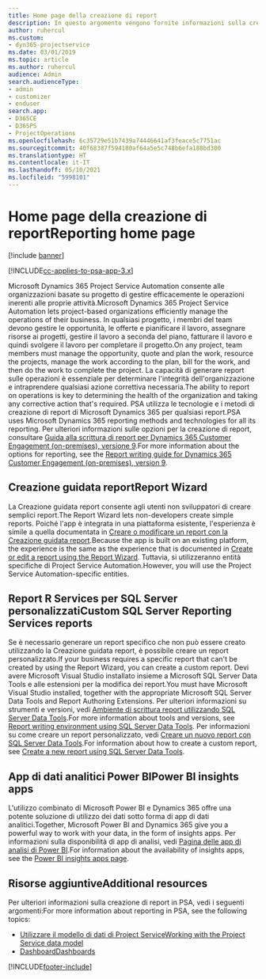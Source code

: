 ```yaml
---
title: Home page della creazione di report
description: In questo argomento vengono fornite informazioni sulla creazione di report in Dynamics 365 Project Service Automation.
author: ruhercul
ms.custom:
- dyn365-projectservice
ms.date: 03/01/2019
ms.topic: article
ms.author: ruhercul
audience: Admin
search.audienceType:
- admin
- customizer
- enduser
search.app:
- D365CE
- D365PS
- ProjectOperations
ms.openlocfilehash: 6c35729e51b7439a74446641af3feace5c7751ac
ms.sourcegitcommit: 40f68387f594180af64a5e5c748b6efa188bd300
ms.translationtype: HT
ms.contentlocale: it-IT
ms.lasthandoff: 05/10/2021
ms.locfileid: "5998101"
---
```

# <a name="reporting-home-page"></a><span data-ttu-id="25667-103">Home page della creazione di report</span><span class="sxs-lookup"><span data-stu-id="25667-103">Reporting home page</span></span>

[!include [banner](../includes/psa-now-project-operations.md)]

[!INCLUDE[cc-applies-to-psa-app-3.x](../includes/cc-applies-to-psa-app-3x.md)]

<span data-ttu-id="25667-104">Microsoft Dynamics 365 Project Service Automation consente alle organizzazioni basate su progetto di gestire efficacemente le operazioni inerenti alle proprie attività.</span><span class="sxs-lookup"><span data-stu-id="25667-104">Microsoft Dynamics 365 Project Service Automation lets project-based organizations efficiently manage the operations of their business.</span></span> <span data-ttu-id="25667-105">In qualsiasi progetto, i membri del team devono gestire le opportunità, le offerte e pianificare il lavoro, assegnare risorse ai progetti, gestire il lavoro a seconda del piano, fatturare il lavoro e quindi svolgere il lavoro per completare il progetto.</span><span class="sxs-lookup"><span data-stu-id="25667-105">On any project, team members must manage the opportunity, quote and plan the work, resource the projects, manage the work according to the plan, bill for the work, and then do the work to complete the project.</span></span> <span data-ttu-id="25667-106">La capacità di generare report sulle operazioni è essenziale per determinare l'integrità dell'organizzazione e intraprendere qualsiasi azione correttiva necessaria.</span><span class="sxs-lookup"><span data-stu-id="25667-106">The ability to report on operations is key to determining the health of the organization and taking any corrective action that's required.</span></span> <span data-ttu-id="25667-107">PSA utilizza le tecnologie e i metodi di creazione di report di Microsoft Dynamics 365 per qualsiasi report.</span><span class="sxs-lookup"><span data-stu-id="25667-107">PSA uses Microsoft Dynamics 365 reporting methods and technologies for all its reporting.</span></span> <span data-ttu-id="25667-108">Per ulteriori informazioni sulle opzioni per la creazione di report, consultare [Guida alla scrittura di report per Dynamics 365 Customer Engagement (on-premises), versione 9](/dynamics365/customerengagement/on-premises/analytics/reporting-analytics-with-dynamics-365).</span><span class="sxs-lookup"><span data-stu-id="25667-108">For more information about the options for reporting, see the [Report writing guide for Dynamics 365 Customer Engagement (on-premises), version 9](/dynamics365/customerengagement/on-premises/analytics/reporting-analytics-with-dynamics-365).</span></span>

## <a name="report-wizard"></a><span data-ttu-id="25667-109">Creazione guidata report</span><span class="sxs-lookup"><span data-stu-id="25667-109">Report Wizard</span></span>

<span data-ttu-id="25667-110">La Creazione guidata report consente agli utenti non sviluppatori di creare semplici report.</span><span class="sxs-lookup"><span data-stu-id="25667-110">The Report Wizard lets non-developers create simple reports.</span></span> <span data-ttu-id="25667-111">Poiché l'app è integrata in una piattaforma esistente, l'esperienza è simile a quella documentata in [Creare o modificare un report con la Creazione guidata report](/dynamics365/customerengagement/on-premises/basics/create-edit-copy-report-wizard).</span><span class="sxs-lookup"><span data-stu-id="25667-111">Because the app is built on an existing platform, the experience is the same as the experience that is documented in [Create or edit a report using the Report Wizard](/dynamics365/customerengagement/on-premises/basics/create-edit-copy-report-wizard).</span></span> <span data-ttu-id="25667-112">Tuttavia, si utilizzeranno entità specifiche di Project Service Automation.</span><span class="sxs-lookup"><span data-stu-id="25667-112">However, you will use the Project Service Automation-specific entities.</span></span>

## <a name="custom-sql-server-reporting-services-reports"></a><span data-ttu-id="25667-113">Report R Services per SQL Server personalizzati</span><span class="sxs-lookup"><span data-stu-id="25667-113">Custom SQL Server Reporting Services reports</span></span>

<span data-ttu-id="25667-114">Se è necessario generare un report specifico che non può essere creato utilizzando la Creazione guidata report, è possibile creare un report personalizzato.</span><span class="sxs-lookup"><span data-stu-id="25667-114">If your business requires a specific report that can't be created by using the Report Wizard, you can create a custom report.</span></span> <span data-ttu-id="25667-115">Devi avere Microsoft Visual Studio installato insieme a Microsoft SQL Server Data Tools e alle estensioni per la modifica dei report.</span><span class="sxs-lookup"><span data-stu-id="25667-115">You must have Microsoft Visual Studio installed, together with the appropriate Microsoft SQL Server Data Tools and Report Authoring Extensions.</span></span> <span data-ttu-id="25667-116">Per ulteriori informazioni su strumenti e versioni, vedi [Ambiente di scrittura report utilizzando SQL Server Data Tools](/dynamics365/customerengagement/on-premises/analytics/report-writing-environment-using-sql-server-data-tools).</span><span class="sxs-lookup"><span data-stu-id="25667-116">For more information about tools and versions, see [Report writing environment using SQL Server Data Tools](/dynamics365/customerengagement/on-premises/analytics/report-writing-environment-using-sql-server-data-tools).</span></span> <span data-ttu-id="25667-117">Per informazioni su come creare un report personalizzato, vedi [Creare un nuovo report con SQL Server Data Tools](/dynamics365/customerengagement/on-premises/analytics/create-a-new-report-using-sql-server-data-tools).</span><span class="sxs-lookup"><span data-stu-id="25667-117">For information about how to create a custom report, see [Create a new report using SQL Server Data Tools](/dynamics365/customerengagement/on-premises/analytics/create-a-new-report-using-sql-server-data-tools).</span></span>

## <a name="power-bi-insights-apps"></a><span data-ttu-id="25667-118">App di dati analitici Power BI</span><span class="sxs-lookup"><span data-stu-id="25667-118">Power BI insights apps</span></span>

<span data-ttu-id="25667-119">L'utilizzo combinato di Microsoft Power BI e Dynamics 365 offre una potente soluzione di utilizzo dei dati sotto forma di app di dati analitici.</span><span class="sxs-lookup"><span data-stu-id="25667-119">Together, Microsoft Power BI and Dynamics 365 give you a powerful way to work with your data, in the form of insights apps.</span></span> <span data-ttu-id="25667-120">Per informazioni sulla disponibilità di app di analisi, vedi [Pagina delle app di analisi di Power BI](https://powerbi.microsoft.com/power-bi-insights-apps/).</span><span class="sxs-lookup"><span data-stu-id="25667-120">For information about the availability of insights apps, see the [Power BI insights apps page](https://powerbi.microsoft.com/power-bi-insights-apps/).</span></span>


## <a name="additional-resources"></a><span data-ttu-id="25667-121">Risorse aggiuntive</span><span class="sxs-lookup"><span data-stu-id="25667-121">Additional resources</span></span>
<span data-ttu-id="25667-122">Per ulteriori informazioni sulla creazione di report in PSA, vedi i seguenti argomenti:</span><span class="sxs-lookup"><span data-stu-id="25667-122">For more information about reporting in PSA, see the following topics:</span></span>

- [<span data-ttu-id="25667-123">Utilizzare il modello di dati di Project Service</span><span class="sxs-lookup"><span data-stu-id="25667-123">Working with the Project Service data model</span></span>](reports-working-project-service-data-model.md)
- [<span data-ttu-id="25667-124">Dashboard</span><span class="sxs-lookup"><span data-stu-id="25667-124">Dashboards</span></span>](reports-dashboards.md)



[!INCLUDE[footer-include](../includes/footer-banner.md)]